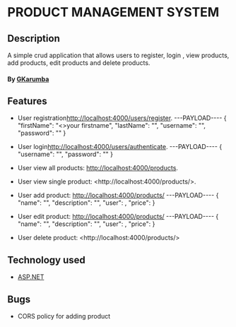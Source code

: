 PRODUCT MANAGEMENT SYSTEM
===================
## Description
A simple crud application that allows users to register, login , view products, add products, edit products and delete products.

#### By **[GKarumba](https://github.com/gkarumba)**

## Features

+  User registration<http://localhost:4000/users/register>.
   ---PAYLOAD----
    {
    "firstName": "<>your firstname",
    "lastName": "<your lastname>",
    "username": "<your username>",
    "password": "<your password>"
   }
+  User login<http://localhost:4000/users/authenticate>.
  ---PAYLOAD----
    {
    "username": "<your username>",
    "password": "<your password>"
    }
+  User view all products: <http://localhost:4000/products>.
+  User view single product: <http://localhost:4000/products/<product id>>.
+  User add product: <http://localhost:4000/products/>
    ---PAYLOAD----
    {
    "name": "<your product name>",
    "description": "<your product description>",
    "user": <user id of user adding product>,
    "price": <price of product>
    }
+  User edit product: <http://localhost:4000/products/>
    ---PAYLOAD----
    {
    "name": "<your product name>",
    "description": "<your product description>",
    "user": <user id of user adding product>,
    "price": <price of product>
    }
 
 +  User delete product: <http://localhost:4000/products/<product id>>
   

## Technology used

* [ASP.NET](https://dotnet.microsoft.com/apps/aspnet)

## Bugs

* CORS policy for adding product


